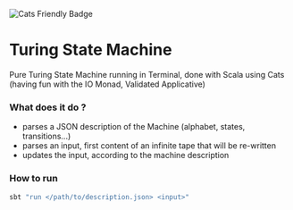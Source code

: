 ![Cats Friendly Badge](https://typelevel.org/cats/img/cats-badge-tiny.png)

Turing State Machine
=

Pure Turing State Machine running in Terminal, done with Scala using Cats (having fun with the IO Monad, Validated Applicative)

### What does it do ?
 - parses a JSON description of the Machine (alphabet, states, transitions...)
 - parses an input, first content of an infinite tape that will be re-written
 - updates the input, according to the machine description
 
### How to run
 ```bash
 sbt "run </path/to/description.json> <input>"
 ```
